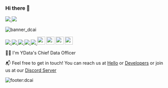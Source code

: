 ### Hi there 👋

<!-- LinkedIn-->
<a href="//www.linkedin.com/in/fabiana-clemente/">
    <img src="https://img.shields.io/badge/linkedin-%230077B5.svg?style=for-the-badge&logo=linkedin" />
</a>
<!-- Twitter-->
<a href="//twitter.com/fab_clemente">
    <img src="https://img.shields.io/badge/Twitter-1DA1F2?style=for-the-badge&logo=twitter&logoColor=white" />
</a>

![banner_dcai](https://assets.ydata.ai/dcai/banner.png)
<!-- Discord-->
<a href="https://discord.gg/mw7xjJ7b7s">
    <img src="https://img.shields.io/badge/Discord-7289DA?style=for-the-badge&logo=discord&logoColor=white" />
</a>
<!-- Youtube-->
<a href="https://www.youtube.com/channel/UC9kgR_2mkvnve73mTtAR6Jg">
    <img src="https://img.shields.io/badge/YouTube-FF0000?style=for-the-badge&logo=youtube&logoColor=white" />
</a>
<!-- YData Profiling-->
<a href="https://github.com/ydataai/pandas-profiling">
    <img src="https://img.shields.io/badge/ydata%20profiling-%23121011.svg?style=for-the-badge&logo=github&logoColor=white" />
</a>
<!-- YData Synthetic-->
<a href="https://github.com/ydataai/ydata-synthetic">
    <img src="https://img.shields.io/badge/ydata%20synthetic-%23121011.svg?style=for-the-badge&logo=github&logoColor=white" />
</a>
<!-- YData Quality-->
<a href="https://github.com/ydataai/ydata-quality">
    <img src="https://img.shields.io/badge/ydata%20quality-%23121011.svg?style=for-the-badge&logo=github&logoColor=white" />
</a>
<a href="https://www.linkedin.com/company/data-centric-ai-community/"><img height="25" src="https://assets.ydata.ai/external/ld.png"/></a>
<a href="https://twitter.com/YData_ai"><img height="25" src="https://assets.ydata.ai/external/tw.png"/></a>
<a href="https://datacentricai.community"><img height="25" src="https://assets.ydata.ai/dcai/logo.png"/></a>
<a href="https://ydata.ai"><img height="25" src="https://assets.ydata.ai/logo_notext_nbg.png"/></a>

<p></p>

👩‍🏫 I'm YData's Chief Data Officer

📬 Feel free to get in touch! You can reach us at [Hello](hello@ydata.ai) or [Developers](developers@ydata.ai) or join us at our [Discord Server](https://discord.gg/mw7xjJ7b7s)

![footer:dcai](https://assets.ydata.ai/dcai/footer.png)

